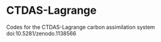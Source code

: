 # CTDAS-Lagrange
Codes for the CTDAS-Lagrange carbon assimilation system
doi:10.5281/zenodo.1138566
